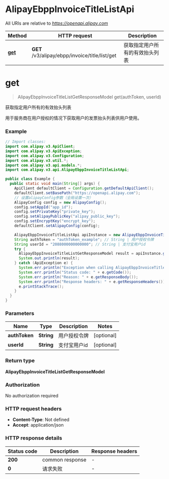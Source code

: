 # AlipayEbppInvoiceTitleListApi

All URIs are relative to *https://openapi.alipay.com*

| Method | HTTP request | Description |
|------------- | ------------- | -------------|
| [**get**](AlipayEbppInvoiceTitleListApi.md#get) | **GET** /v3/alipay/ebpp/invoice/title/list/get | 获取指定用户所有的有效抬头列表 |


<a name="get"></a>
# **get**
> AlipayEbppInvoiceTitleListGetResponseModel get(authToken, userId)

获取指定用户所有的有效抬头列表

用于服务商在用户授权的情况下获取用户的发票抬头列表供用户使用。

### Example
```java
// Import classes:
import com.alipay.v3.ApiClient;
import com.alipay.v3.ApiException;
import com.alipay.v3.Configuration;
import com.alipay.v3.util.*;
import com.alipay.v3.api.models.*;
import com.alipay.v3.api.AlipayEbppInvoiceTitleListApi;

public class Example {
  public static void main(String[] args) {
    ApiClient defaultClient = Configuration.getDefaultApiClient();
    defaultClient.setBasePath("https://openapi.alipay.com");
    // 设置alipayConfig参数（全局设置一次）
    AlipayConfig config = new AlipayConfig();
    config.setAppId("app_id");
    config.setPrivateKey("private_key");
    config.setAlipayPublicKey("alipay_public_key");
    config.setEncryptKey("encrypt_key");
    defaultClient.setAlipayConfig(config);

    AlipayEbppInvoiceTitleListApi apiInstance = new AlipayEbppInvoiceTitleListApi(defaultClient);
    String authToken = "authToken_example"; // String | 用户授权令牌
    String userId = "2088000000000000"; // String | 支付宝用户id
    try {
      AlipayEbppInvoiceTitleListGetResponseModel result = apiInstance.get(authToken, userId);
      System.out.println(result);
    } catch (ApiException e) {
      System.err.println("Exception when calling AlipayEbppInvoiceTitleListApi#get");
      System.err.println("Status code: " + e.getCode());
      System.err.println("Reason: " + e.getResponseBody());
      System.err.println("Response headers: " + e.getResponseHeaders());
      e.printStackTrace();
    }
  }
}
```

### Parameters

| Name | Type | Description  | Notes |
|------------- | ------------- | ------------- | -------------|
| **authToken** | **String**| 用户授权令牌 | [optional] |
| **userId** | **String**| 支付宝用户id | [optional] |

### Return type

**AlipayEbppInvoiceTitleListGetResponseModel**

### Authorization

No authorization required

### HTTP request headers

 - **Content-Type**: Not defined
 - **Accept**: application/json

### HTTP response details
| Status code | Description | Response headers |
|-------------|-------------|------------------|
| **200** | common response |  -  |
| **0** | 请求失败 |  -  |

